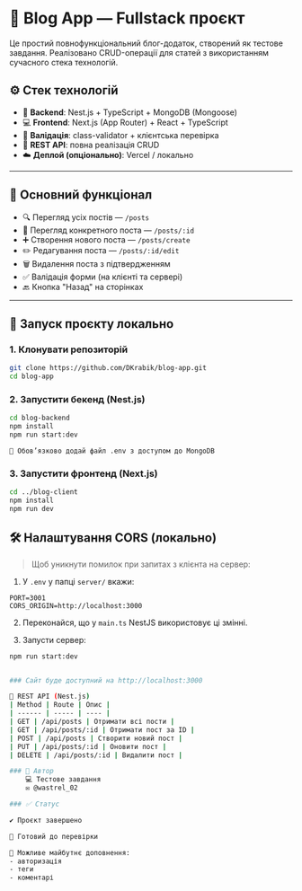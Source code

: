 # 📰 Blog App — Fullstack проєкт

Це простий повнофункціональний блог-додаток, створений як тестове завдання. Реалізовано CRUD-операції для статей з використанням сучасного стека технологій.

## ⚙️ Стек технологій

- 🧠 **Backend**: Nest.js + TypeScript + MongoDB (Mongoose)
- 💻 **Frontend**: Next.js (App Router) + React + TypeScript
- 🧾 **Валідація**: class-validator + клієнтська перевірка
- 📡 **REST API**: повна реалізація CRUD
- ☁️ **Деплой (опціонально)**: Vercel / локально

---

## 📂 Основний функціонал

- 🔍 Перегляд усіх постів — `/posts`
- 📄 Перегляд конкретного поста — `/posts/:id`
- ➕ Створення нового поста — `/posts/create`
- ✏️ Редагування поста — `/posts/:id/edit`
- 🗑️ Видалення поста з підтвердженням
- ✅ Валідація форми (на клієнті та сервері)
- 🔙 Кнопка "Назад" на сторінках

---

## 🚀 Запуск проєкту локально

### 1. Клонувати репозиторій

```bash
git clone https://github.com/DKrabik/blog-app.git
cd blog-app
```

### 2. Запустити бекенд (Nest.js)

```bash
cd blog-backend
npm install
npm run start:dev
```

    🔐 Обов’язково додай файл .env з доступом до MongoDB

### 3. Запустити фронтенд (Next.js)

```bash
cd ../blog-client
npm install
npm run dev
```

## 🛠️ Налаштування CORS (локально)

> Щоб уникнути помилок при запитах з клієнта на сервер:

1. У `.env` у папці `server/` вкажи:
```
PORT=3001 
CORS_ORIGIN=http://localhost:3000
```
2. Переконайся, що у `main.ts` NestJS використовує ці змінні.

3. Запусти сервер:  
```bash
npm run start:dev


### Сайт буде доступний на http://localhost:3000

🔗 REST API (Nest.js)
| Method | Route | Опис |
| ------ | ----- | ---- |
| GET | /api/posts | Отримати всі пости |
| GET | /api/posts/:id | Отримати пост за ID |
| POST | /api/posts | Створити новий пост |
| PUT | /api/posts/:id | Оновити пост |
| DELETE | /api/posts/:id | Видалити пост |

### 👤 Автор
    💻 Тестове завдання
    ✉️ @wastrel_02

### ✅ Статус

✔️ Проєкт завершено

🚀 Готовий до перевірки

📌 Можливе майбутнє доповнення: 
- авторизація
- теги
- коментарі
